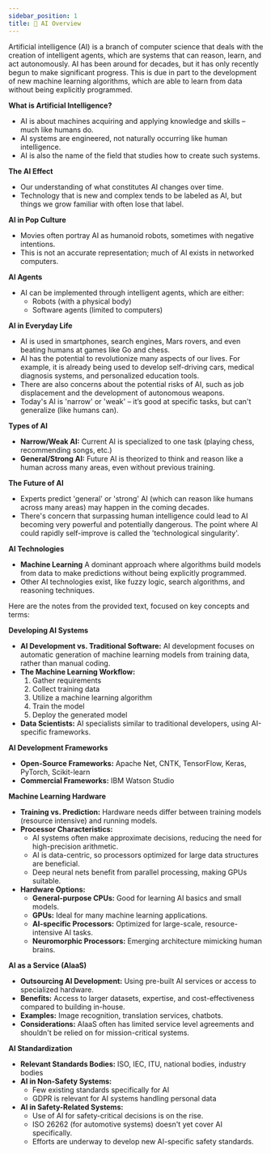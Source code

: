 ```yaml
---
sidebar_position: 1
title: 🧠 AI Overview
---
```


Artificial intelligence (AI) is a branch of computer science that deals with the creation of intelligent agents, which are systems that can reason, learn, and act autonomously. 
AI has been around for decades, but it has only recently begun to make significant progress. This is due in part to the development of new machine learning algorithms, which are able to learn from data without being explicitly programmed.

**What is Artificial Intelligence?**

* AI is about machines acquiring and applying knowledge and skills – much like humans do.
* AI systems are engineered, not naturally occurring like human intelligence.
* AI is also the name of the field that studies how to create such systems.

**The AI Effect**

* Our understanding of what constitutes AI changes over time.
* Technology that is new and complex tends to be labeled as AI, but things we grow familiar with often lose that label.

**AI in Pop Culture**

* Movies often portray AI as humanoid robots, sometimes with negative intentions. 
*  This is not an accurate representation; much of AI exists in networked computers.

**AI Agents**

* AI can be implemented through intelligent agents, which are either:
    * Robots (with a physical body)
    * Software agents (limited to computers)

**AI in Everyday Life**

* AI is used in smartphones, search engines, Mars rovers, and even beating humans at games like Go and chess.
* AI has the potential to revolutionize many aspects of our lives. For example, it is already being used to develop self-driving cars, medical diagnosis systems, and personalized education tools. 
* There are also concerns about the potential risks of AI, such as job displacement and the development of autonomous weapons.
* Today's AI is 'narrow' or 'weak' – it’s good at specific tasks, but can't generalize (like humans can).

**Types of AI**

* **Narrow/Weak AI:** Current AI is specialized to one task  (playing chess, recommending songs, etc.)
* **General/Strong AI:**  Future AI is theorized to think and reason like a human across many areas, even without previous training.

**The Future of AI**

* Experts predict 'general' or 'strong' AI (which can reason like humans across many areas) may happen in the coming decades.
* There's concern that surpassing human intelligence could lead to AI becoming very powerful and potentially dangerous. The point where AI could rapidly self-improve is called the 'technological singularity'.

**AI Technologies**

* **Machine Learning** A dominant approach where algorithms build models from data to make predictions without being explicitly programmed.
* Other AI technologies exist, like fuzzy logic, search algorithms, and reasoning techniques.

Here are the notes from the provided text, focused on key concepts and terms:

**Developing AI Systems**

* **AI Development vs. Traditional Software:**  AI development focuses on automatic generation of machine learning models from training data, rather than manual coding.
* **The Machine Learning Workflow:**
    1. Gather requirements
    2. Collect training data 
    3. Utilize a machine learning algorithm
    4. Train the model
    5. Deploy the generated model
* **Data Scientists:** AI specialists similar to traditional developers, using AI-specific frameworks.

**AI Development Frameworks**

* **Open-Source Frameworks:** Apache Net, CNTK, TensorFlow, Keras, PyTorch, Scikit-learn
* **Commercial Frameworks:**  IBM Watson Studio

**Machine Learning Hardware**

* **Training vs. Prediction:** Hardware needs differ between training models (resource intensive) and running models.
* **Processor Characteristics:** 
     * AI systems often make approximate decisions, reducing the need for high-precision arithmetic.
     * AI is data-centric, so processors optimized for large data structures are beneficial.
     * Deep neural nets benefit from parallel processing, making GPUs suitable.
* **Hardware Options:**
    * **General-purpose CPUs:** Good for learning AI basics and small models.
    * **GPUs:** Ideal for many machine learning applications.
    * **AI-specific Processors:** Optimized for large-scale, resource-intensive AI tasks.
    * **Neuromorphic Processors:** Emerging architecture mimicking human brains.

**AI as a Service (AIaaS)**

* **Outsourcing AI Development:** Using pre-built AI services or access to specialized hardware.
* **Benefits:** Access to larger datasets, expertise, and cost-effectiveness compared to building in-house.
* **Examples:** Image recognition, translation services, chatbots.
* **Considerations:** AIaaS often has limited service level agreements and shouldn't be relied on for mission-critical systems.

**AI Standardization**

* **Relevant Standards Bodies:** ISO, IEC, ITU, national bodies, industry bodies
* **AI in Non-Safety Systems:**
    * Few existing standards specifically for AI
    * GDPR is relevant for AI systems handling personal data 
* **AI in Safety-Related Systems:**
    * Use of AI for safety-critical decisions is on the rise.
    * ISO 26262 (for automotive systems) doesn't yet cover AI specifically.
    * Efforts are underway to develop new AI-specific safety standards. 

